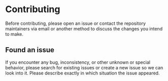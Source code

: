 # Contributing

Before contributing, please open an issue or contact the repository maintainers via email or another method to discuss the changes you intend to make.

## Found an issue

If you encounter any bug, inconsistency, or other unknown or special behavior, please search for existing issues or create a new issue so we can look into it. Please describe exactly in which situation the issue appeared.

